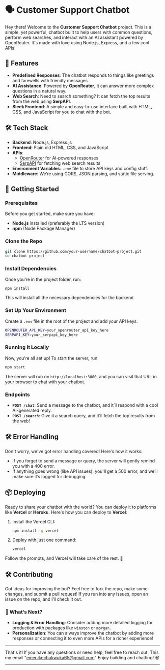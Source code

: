 # 🗣️ Customer Support Chatbot

Hey there! Welcome to the **Customer Support Chatbot** project. This is a simple, yet powerful, chatbot built to help users with common questions, perform web searches, and interact with an AI assistant powered by OpenRouter. It's made with love using Node.js, Express, and a few cool APIs!

## 🚀 Features

- **Predefined Responses**: The chatbot responds to things like greetings and farewells with friendly messages.
- **AI Assistance**: Powered by **OpenRouter**, it can answer more complex questions in a natural way.
- **Web Search**: Need to search something? It can fetch the top results from the web using **SerpAPI**.
- **Sleek Frontend**: A simple and easy-to-use interface built with HTML, CSS, and JavaScript for you to chat with the bot.

## 🛠️ Tech Stack

- **Backend**: Node.js, Express.js
- **Frontend**: Plain old HTML, CSS, and JavaScript
- **APIs**:
  - [OpenRouter](https://openrouter.ai/) for AI-powered responses
  - [SerpAPI](https://serpapi.com/) for fetching web search results
- **Environment Variables**: `.env` file to store API keys and config stuff.
- **Middleware**: We’re using CORS, JSON parsing, and static file serving.

## 🔧 Getting Started

### Prerequisites

Before you get started, make sure you have:
- **Node.js** installed (preferably the LTS version)
- **npm** (Node Package Manager)

### Clone the Repo

```bash
git clone https://github.com/your-username/chatbot-project.git
cd chatbot-project
```

### Install Dependencies

Once you're in the project folder, run:

```bash
npm install
```

This will install all the necessary dependencies for the backend.

### Set Up Your Environment

Create a `.env` file in the root of the project and add your API keys:

```bash
OPENROUTER_API_KEY=your_openrouter_api_key_here
SERPAPI_KEY=your_serpapi_key_here
```

### Running It Locally

Now, you're all set up! To start the server, run:

```bash
npm start
```

The server will run on `http://localhost:3000`, and you can visit that URL in your browser to chat with your chatbot.

### Endpoints

- **`POST /chat`**: Send a message to the chatbot, and it’ll respond with a cool AI-generated reply.
- **`POST /search`**: Give it a search query, and it’ll fetch the top results from the web!

## 🛠️ Error Handling

Don't worry, we've got error handling covered! Here's how it works:

- If you forget to send a message or query, the server will gently remind you with a 400 error.
- If anything goes wrong (like API issues), you'll get a 500 error, and we’ll make sure it’s logged for debugging.

## 📦 Deploying

Ready to share your chatbot with the world? You can deploy it to platforms like **Vercel** or **Heroku**. Here's how you can deploy to **Vercel**:

1. Install the Vercel CLI:
    ```bash
    npm install -g vercel
    ```
2. Deploy with just one command:
    ```bash
    vercel
    ```

Follow the prompts, and Vercel will take care of the rest. 🥳

## 🛠️ Contributing

Got ideas for improving the bot? Feel free to fork the repo, make some changes, and submit a pull request! If you run into any issues, open an issue on the repo, and I’ll check it out.



### 🔮 What’s Next?

- **Logging & Error Handling**: Consider adding more detailed logging for production with packages like `winston` or `morgan`.
- **Personalization**: You can always improve the chatbot by adding more responses or connecting it to even more APIs for a richer experience!

---

That's it! If you have any questions or need help, feel free to reach out. This my email "emenikechukwuka65@gmail.com" Enjoy building and chatting! 😎

---

